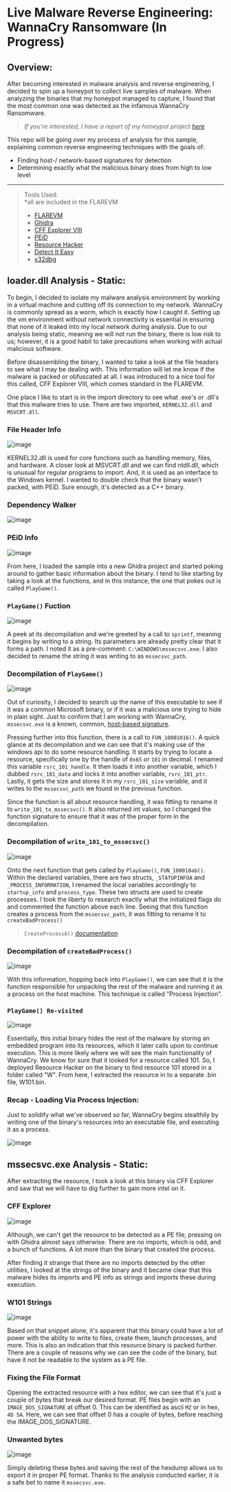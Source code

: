 # Live Malware Reverse Engineering: WannaCry Ransomware (In Progress)

## Overview:

After becoming interested in malware analysis and reverse engineering, I decided to spin up a honeypot to collect live samples of malware. When analyzing the binaries that my honeypot managed to capture, I found that the most common one was detected as the infamous WannaCry Ransomware.
> *If you're interested, I have a report of my honeypot project [here]*

This repo will be going over my process of analysis for this sample, explaining common reverse engineering techniques with the goals of:
* Finding host-/ network-based signatures for detection
* Determining exactly what the malicious binary does from high to low level

---
> Tools Used: \
> *all are included in the FLAREVM
> * [FLAREVM]
> * [Ghidra]
> * [CFF Explorer VIII]
> * [PEiD]
> * [Resource Hacker]
> * [Detect It Easy]
> * [x32dbg]

## loader.dll Analysis - Static:

To begin, I decided to isolate my malware analysis environment by working in a virtual machine and cutting off its connection to my network. WannaCry is commonly spread as a worm, which is exactly how I caught it. Setting up the vm environment without network connectivity is essential in ensuring that none of it leaked into my local network during analysis.
Due to our analysis being static, meaning we will not run the binary, there is low risk to us; however, it is a good habit to take precautions when working with actual malicious software.

Before disassembling the binary, I wanted to take a look at the file headers to see what I may be dealing with. This information will let me know if the malware is packed or obfuscated at all. I was introduced to a nice tool for this called, CFF Explorer VIII, which comes standard in the FLAREVM.

One place I like to start is in the import directory to see what .exe's or .dll's that this malware tries to use. There are two imported, `KERNEL32.dll` and `MSVCRT.dll`.

### File Header Info
![image](https://user-images.githubusercontent.com/66766340/152454687-38cf8643-3eb8-41f1-91a3-3424f62b41ed.png)

KERNEL32.dll is used for core functions such as handling memory, files, and hardware. A closer look at MSVCRT.dll and we can find ntdll.dll, which is unusual for regular programs to import. And, it is used as an interface to the Windows kernel. I wanted to double check that the binary wasn't packed, with PEiD. Sure enough, it's detected as a C++ binary.

### Dependency Walker 
![image](https://user-images.githubusercontent.com/66766340/152458168-f3759bd1-95ad-473c-890a-0093446fe2a1.png)

### PEiD Info
![image](https://user-images.githubusercontent.com/66766340/152456233-8c3edbfa-7107-4589-b90a-e4adac35fa81.png)

From here, I loaded the sample into a new Ghidra project and started poking around to gather basic information about the binary. I tend to like starting by taking a look at the functions, and in this instance, the one that pokes out is called `PlayGame()`.

### `PlayGame()` Fuction
![image](https://user-images.githubusercontent.com/66766340/152134039-51bc9b4d-5f93-45e8-ba7d-3d88f3ff2859.png)

A peek at its decompilation and we're greeted by a call to `sprintf`, meaning it begins by writing to a string. Its parameters are already pretty clear that it forms a path. I noted it as a pre-comment: `C:\WINDOWS\mssecsvc.exe`. I also decided to rename the string it was writing to as `mssecsvc_path`.

### Decompilation of `PlayGame()`
![image](https://user-images.githubusercontent.com/66766340/152135700-5f49524f-0737-41a4-a207-a2ce2850e2a9.png)

Out of curiosity, I decided to search up the name of this executable to see if it was a common Microsoft binary, or if it was a malicious one trying to hide in plain sight. Just to confirm that I am working with WannaCry, `mssecsvc.exe` is a known, common, [host-based signature]. 

Pressing further into this function, there is a call to `FUN_10001016()`. A quick glance at its decompilation and we can see that it's making use of the windows api to do some resource handling. It starts by trying to locate a resource, specifically one by the handle of `0x65` or `101` in decimal. I renamed this variable `rsrc_101_handle`. It then loads it into another variable, which I dubbed `rsrc_101_data` and locks it into another variable, `rsrc_101_ptr`. Lastly, it gets the size and stores it in my `rsrc_101_size` variable, and it writes to the `mssecsvc_path` we found in the previous function.

Since the function is all about resource handling, it was fitting to rename it to `write_101_to_mssecsvc()`. It also returned int values, so I changed the function signature to ensure that it was of the proper form in the decompilation.

### Decompilation of `write_101_to_mssecsvc()`
![image](https://user-images.githubusercontent.com/66766340/152451220-96d50783-ac11-4ac5-8922-940b2731ded6.png)

Onto the next function that gets called by `PlayGame()`, `FUN_100010ab()`. Within the declared variables, there are two structs, `_STATUPINFOA` and `_PROCESS_INFORMATION`, I renamed the local variables accordingly to `startup_info` and `process_type`. These two structs are used to create processes. I took the liberty to research exactly what the initialized flags do and commented the function above each line. Seeing that this function creates a process from the `mssecsvc_path`, it was fitting to rename it to `createBadProcess()`
> `CreateProcessA()` [documentation]

### Decompilation of `createBadProcess()`
![image](https://user-images.githubusercontent.com/66766340/152450092-c8f8c213-acb1-402a-b1fa-8b72ac505540.png)

With this information, hopping back into `PlayGame()`, we can see that it is the function responsible for unpacking the rest of the malware and running it as a process on the host machine. This technique is called "Process Injection". 

### `PlayGame() Re-visited`
![image](https://user-images.githubusercontent.com/66766340/152451395-425a011a-1448-4fe6-81d6-54498124d5ae.png)

Essentially, this initial binary hides the rest of the malware by storing an embedded program into its resources, which it later calls upon to continue execution. This is more likely where we will see the main functionality of WannaCry. We know for sure that it looked for a resource called 101. So, I deployed Resource Hacker on the binary to find resource 101 stored in a folder called "W". From here, I extracted the resource in to a separate .bin file, W101.bin. 

### Recap - Loading Via Process Injection:

Just to solidify what we've observed so far, WannaCry begins stealthily by writing one of the binary's resources into an executable file, and executing it as a process.

![image](https://user-images.githubusercontent.com/66766340/153566969-82ea565e-d7b6-4eb0-b6a7-669a2eb84eb0.png)

## mssecsvc.exe Analysis - Static:

After extracting the resource, I took a look at this binary via CFF Explorer and saw that we will have to dig further to gain more intel on it.

### CFF Explorer
![image](https://user-images.githubusercontent.com/66766340/153568475-d8fd1360-5731-4dd8-ba99-a8705e4a7587.png)

Although, we can't get the resource to be detected as a PE file, pressing on with Ghidra almost says otherwise. There are no imports, which is odd, and a bunch of functions. A lot more than the binary that created the process. 

After finding it strange that there are no imports detected by the other utilities, I looked at the strings of the binary and it became clear that this malware hides its imports and PE info as strings and imports these during execution. 

### W101 Strings
![image](https://user-images.githubusercontent.com/66766340/153569755-fe3b82a8-bea6-4757-b71e-0627ca8dd902.png)

Based on that snippet alone, it's apparent that this binary could have a lot of power with the ability to write to files, create them, launch processes, and more. This is also an indication that this resource binary is packed further. There are a couple of reasons why we can see the code of the binary, but have it not be readable to the system as a PE file. 

### Fixing the File Format

Opening the extracted resource with a hex editor, we can see that it's just a couple of bytes that break our desired format. PE files begin with an `IMAGE_DOS_SIGNATURE` at offset 0. This can be identified as ascii `MZ` or in hex, `4D 5A`. Here, we can see that offset 0 has a couple of bytes, before reaching the IMAGE_DOS_SIGNATURE. 

### Unwanted bytes
![image](https://user-images.githubusercontent.com/66766340/156541450-38644ee2-5463-4462-8d92-976dadf99489.png)

Simply deleting these bytes and saving the rest of the hexdump allows us to export it in proper PE format. Thanks to the analysis conducted earlier, it is a safe bet to name it `mssecsvc.exe`.



[here]: https://github.com/colton-gabertan/xcjg-honeypot/blob/Index/README.md
[FLAREVM]: https://github.com/mandiant/flare-vm
[Ghidra]: https://ghidra-sre.org/
[host-based signature]: https://www.2-spyware.com/file-mssecsvc-exe.html
[documentation]: https://docs.microsoft.com/en-us/windows/win32/api/processthreadsapi/nf-processthreadsapi-createprocessa
[CFF Explorer VIII]: https://ntcore.com/?page_id=388
[PEiD]: https://www.softpedia.com/get/Programming/Packers-Crypters-Protectors/PEiD-updated.shtml
[Resource Hacker]: https://resource-hacker.en.softonic.com/
[Detect It Easy]: https://github.com/horsicq/Detect-It-Easy
[x32dbg]: https://x64dbg.com/
